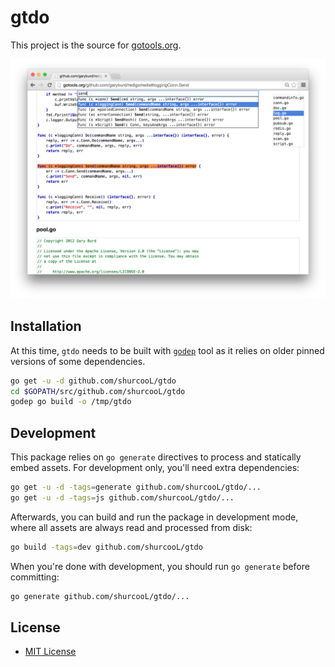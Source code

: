 gtdo
====

This project is the source for [gotools.org](http://gotools.org/).

![Screenshot](Screenshot.png)

Installation
------------

At this time, `gtdo` needs to be built with [`godep`](https://github.com/tools/godep) tool as it relies on older pinned versions of some dependencies.

```bash
go get -u -d github.com/shurcooL/gtdo
cd $GOPATH/src/github.com/shurcooL/gtdo
godep go build -o /tmp/gtdo
```

Development
-----------

This package relies on `go generate` directives to process and statically embed assets. For development only, you'll need extra dependencies:

```bash
go get -u -d -tags=generate github.com/shurcooL/gtdo/...
go get -u -d -tags=js github.com/shurcooL/gtdo/...
```

Afterwards, you can build and run the package in development mode, where all assets are always read and processed from disk:

```bash
go build -tags=dev github.com/shurcooL/gtdo
```

When you're done with development, you should run `go generate` before committing:

```bash
go generate github.com/shurcooL/gtdo/...
```

License
-------

-	[MIT License](http://opensource.org/licenses/mit-license.php)
